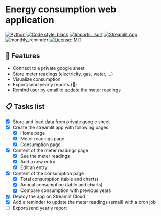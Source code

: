 # Energy consumption web application

[![Python](https://img.shields.io/badge/python-3.10-blue)](https://www.python.org/downloads/release/python-3100/)
[![Code style: black](https://img.shields.io/badge/code%20style-black-000000.svg)](https://github.com/psf/black)
[![Imports: isort](https://img.shields.io/badge/%20imports-isort-%231674b1?style=flat&labelColor=ef8336)](https://timothycrosley.github.io/isort/)
[![Streamlit App](https://static.streamlit.io/badges/streamlit_badge_black_white.svg)](https://e-vdb-app-conso-energie-src01--accueil-8o2hdv.streamlit.app/)
![monthly_reminder](https://github.com/e-vdb/app-conso-energie/actions/workflows/run_app.yml/badge.svg)
[![License: MIT](https://img.shields.io/badge/License-MIT-yellow.svg)](https://opensource.org/licenses/MIT)

## 🚀 Features

- Connect to a private google sheet
- Store meter readings (electricity, gas, water, ...)
- Visualize consumption
- Export/send yearly reports (🚧)
- Remind user by email to update the meter readings

## 📋 Tasks list

- [x] Store and load data from private google sheet
- [x] Create the streamlit app with following pages
  - [x] Home page
  - [x] Meter readings page
  - [x] Consumption page
- [x] Content of the meter readings page
  - [x] See the meter readings
  - [x] Add a new entry
  - [x] Edit an entry
- [x] Content of the consumption page
  - [x] Total consumption (table and charts)
  - [x] Annual consumption (table and charts)
  - [x] Compare consumption with previous years
- [x] Deploy the app on Streamlit Cloud
- [x] Add a reminder to update the meter readings (email) with a cron job
- [ ] Export/send yearly report
